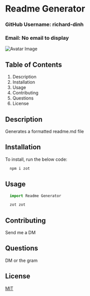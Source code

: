 
# Readme Generator

### GitHub Username: richard-dinh

### Email: No email to display

![Avatar Image](https://avatars2.githubusercontent.com/u/58611530?v=4)

## Table of Contents

1. Description
2.  Installation
3.  Usage
4.  Contributing
5.  Questions
6.  License

## Description

Generates a formatted readme.md file

## Installation

To install, run the below code:

```bash
  npm i zot
```

## Usage

```python
  import Readme Generator

  zot zot
```


## Contributing
Send me a DM

## Questions
DM or the gram

## License
[MIT](https://www.google.com)
